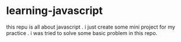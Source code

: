 # learning-javascript
this repu is all about javascript . i just create some mini project for my practice .
i was tried to solve some basic problem in this repo.
